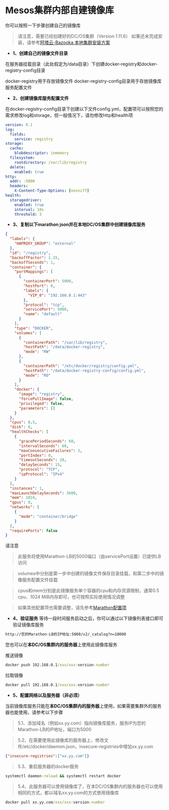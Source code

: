 # Mesos集群内部自建镜像库

你可以按照一下步骤创建自己的镜像库
> 请注意，需要已经创建好的DC/OS集群（Version 1.11.6）
> 如果还未完成安装，请参考[阿塔云-Bazooka 本地集群安装方案](https://github.com/ata-cloud/bazooka/blob/master/docs/install_local_cluster.md)

+ **1、创建自己的镜像文件目录**

在服务器挂载目录（此处假定为/data目录）下创建docker-registry和docker-registry-config目录

docker-registry用于存放镜像文件
docker-registry-config目录用于存放镜像库服务配置文件

+ **2、创建镜像库服务配置文件**

在docker-registry-config目录下创建以下文件config.yml，配置项可以按照您的需求修改log和storage，但一般情况下，请勿修改http和health项

```yml
version: 0.1
log:
  fields:
    service: registry
storage:
  cache:
    blobdescriptor: inmemory
  filesystem:
    rootdirectory: /var/lib/registry
  delete:
    enabled: true
http:
  addr: :5000
  headers:
    X-Content-Type-Options: [nosniff]
health:
  storagedriver:
    enabled: true
    interval: 10s
    threshold: 3
```

+ **3、复制以下marathon json并在本地DC/OS集群中创建镜像库服务**

```json
{
  "labels": {
    "HAPROXY_GROUP": "external"
  },
  "id": "/registry",
  "backoffFactor": 1.15,
  "backoffSeconds": 1,
  "container": {
    "portMappings": [
      {
        "containerPort": 5000,
        "hostPort": 0,
        "labels": {
          "VIP_0": "192.168.0.1:443"
        },
        "protocol": "tcp",
        "servicePort": 5000,
        "name": "default"
      }
    ],
    "type": "DOCKER",
    "volumes": [
      {
        "containerPath": "/var/lib/registry",
        "hostPath": "/data/docker-registry",
        "mode": "RW"
      },
      {
        "containerPath": "/etc/docker/registry/config.yml",
        "hostPath": "/data/docker-registry-config/config.yml",
        "mode": "RO"
      }
    ],
    "docker": {
      "image": "registry",
      "forcePullImage": false,
      "privileged": false,
      "parameters": []
    }
  },
  "cpus": 0.5,
  "disk": 0,
  "healthChecks": [
    {
      "gracePeriodSeconds": 60,
      "intervalSeconds": 60,
      "maxConsecutiveFailures": 3,
      "portIndex": 0,
      "timeoutSeconds": 20,
      "delaySeconds": 15,
      "protocol": "TCP",
      "ipProtocol": "IPv4"
    }
  ],
  "instances": 1,
  "maxLaunchDelaySeconds": 3600,
  "mem": 1024,
  "gpus": 0,
  "networks": [
    {
      "mode": "container/bridge"
    }
  ],
  "requirePorts": false
}
```

请注意

> 此服务将使用Marathon-LB的5000端口（由servicePort设置）已提供LB访问

> volumes中分别是第一步中创建的镜像文件保存目录挂载，和第二步中的镜像服务配置文件挂载

> cpus和mem分别是此镜像服务单个容器的cpu和内存资源限制，通常0.5 cpu、1024 MiB内存即可，也可按照实际使用情况调整

> 如果其他配置项也需要调整，请先参考[Marathon配置项](https://docs.d2iq.com/mesosphere/dcos/1.11/deploying-services/marathon-parameters/)

+ **4、验证服务**
等待一段时间服务启动之后，你可以通过以下镜像列表接口即可验证镜像库服务

```cmd
http://您的Marathon-LB的IP地址:5000/v2/_catalog?n=10000
```

您也可以在**本DC/OS集群内的服务器**上使用此镜像库服务

推送镜像

```cmd
docker push 192.168.0.1/xxx/xxx:version-number
```

拉取镜像

```cmd
docker pull 192.168.0.1/xxx/xxx:version-number
```

+ **5、配置网络以及服务器（非必须）**

当前镜像库服务只能在**本DC/OS集群内的服务器**上使用，如果需要集群外的服务器也能使用，请参考以下步骤

> 5.1、添加域名（例如xx.yy.com）指向镜像库服务，服务IP为您的Marathon-LB的IP地址，端口为5000

> 5.2、在需要使用此镜像库的服务器上，修改文件/etc/docker/daemon.json，insecure-registries中增加xx.yy.com

```json
{"insecure-registries":["xx.yy.com"]}
```
> 5.3、重启服务器的docker服务

```cmd
systemctl daemon-reload && systemctl restart docker
```

> 5.4、此服务器可以使用镜像库了，在本DC/OS集群内的服务器也可以使用相同的方式，都以域名xx.yy.com的方式使用镜像库

```cmd
docker pull xx.yy.com/xxx/xxx:version-number
```
